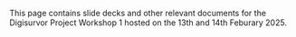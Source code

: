 This page contains slide decks and other relevant documents for the Digisurvor Project Workshop 1 hosted on the 13th and 14th Feburary 2025.
